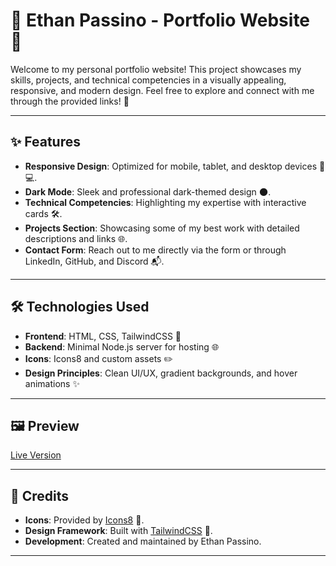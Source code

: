 # 🌟 Ethan Passino - Portfolio Website 🌟

Welcome to my personal portfolio website! This project showcases my skills, projects, and technical competencies in a visually appealing, responsive, and modern design. Feel free to explore and connect with me through the provided links! 🚀

---

## ✨ Features
- **Responsive Design**: Optimized for mobile, tablet, and desktop devices 📱💻.
- **Dark Mode**: Sleek and professional dark-themed design 🌑.
- **Technical Competencies**: Highlighting my expertise with interactive cards 🛠️.
- **Projects Section**: Showcasing some of my best work with detailed descriptions and links 🌐.
- **Contact Form**: Reach out to me directly via the form or through LinkedIn, GitHub, and Discord 📬.

---

## 🛠️ Technologies Used
- **Frontend**: HTML, CSS, TailwindCSS 🎨
- **Backend**: Minimal Node.js server for hosting 🌐
- **Icons**: Icons8 and custom assets ✏️
- **Design Principles**: Clean UI/UX, gradient backgrounds, and hover animations ✨

---

## 🖼️ Preview
[Live Version](https://ethanpassino.com)

---

## 🤝 Credits
- **Icons**: Provided by [Icons8](https://icons8.com/) 🎨.
- **Design Framework**: Built with [TailwindCSS](https://tailwindcss.com/) 🚀.
- **Development**: Created and maintained by Ethan Passino.

---
